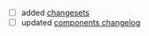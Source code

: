 - [ ] added [changesets](https://github.com/changesets/changesets/blob/main/docs/adding-a-changeset.md) <!-- Required if `packages/` has been changed -->
- [ ] updated [components changelog](https://github.com/udecode/plate/blob/main/apps/www/content/docs/components/changelog.mdx) <!-- Required if `apps/www/src/registry` has been changed -->
